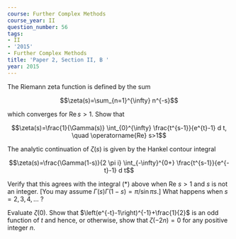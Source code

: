 ```yaml
---
course: Further Complex Methods
course_year: II
question_number: 56
tags:
- II
- '2015'
- Further Complex Methods
title: 'Paper 2, Section II, B '
year: 2015
---
```




The Riemann zeta function is defined by the sum

$$\zeta(s)=\sum_{n=1}^{\infty} n^{-s}$$

which converges for $\operatorname{Re} s>1$. Show that

$$\zeta(s)=\frac{1}{\Gamma(s)} \int_{0}^{\infty} \frac{t^{s-1}}{e^{t}-1} d t, \quad \operatorname{Re} s>1$$

The analytic continuation of $\zeta(s)$ is given by the Hankel contour integral

$$\zeta(s)=\frac{\Gamma(1-s)}{2 \pi i} \int_{-\infty}^{0+} \frac{t^{s-1}}{e^{-t}-1} d t$$

Verify that this agrees with the integral $(*)$ above when Re $s>1$ and $s$ is not an integer. [You may assume $\Gamma(s) \Gamma(1-s)=\pi / \sin \pi s$.] What happens when $s=2,3,4, \ldots$ ?

Evaluate $\zeta(0)$. Show that $\left(e^{-t}-1\right)^{-1}+\frac{1}{2}$ is an odd function of $t$ and hence, or otherwise, show that $\zeta(-2 n)=0$ for any positive integer $n$.